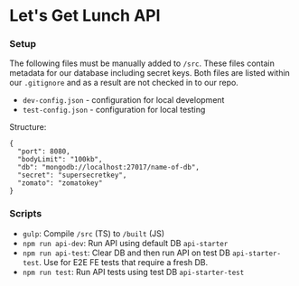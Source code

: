 # Let's Get Lunch API

### Setup
The following files must be manually added to `/src`. These files contain metadata for our database including secret keys. Both files are listed within our `.gitignore` and as a result are not checked in to our repo.

- `dev-config.json` - configuration for local development
- `test-config.json` - configuration for local testing

Structure:

```
{
  "port": 8080,
  "bodyLimit": "100kb",
  "db": "mongodb://localhost:27017/name-of-db",
  "secret": "supersecretkey",
  "zomato": "zomatokey"
}

```

### Scripts
- `gulp`: Compile `/src` (TS) to `/built` (JS)
- `npm run api-dev`: Run API using default DB `api-starter`
- `npm run api-test`: Clear DB and then run API on test DB `api-starter-test`. Use for E2E FE tests that require a fresh DB.
- `npm run test`: Run API tests using test DB `api-starter-test`
